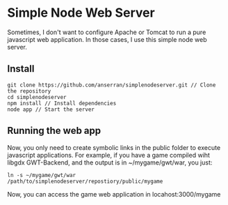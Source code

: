# Simple Node Web Server

Sometimes, I don't want to configure Apache or Tomcat to run a pure javascript web application. In those cases, I use this simple node web server.

## Install

```
git clone https://github.com/anserran/simplenodeserver.git // Clone the repository
cd simplenodeserver
npm install // Install dependencies
node app // Start the server
```

## Running the web app

Now, you only need to create symbolic links in the public folder to execute javascript applications. For example, if you have a game compiled wiht libgdx GWT-Backend, and the output is in ~/mygame/gwt/war, you just:

```
ln -s ~/mygame/gwt/war /path/to/simplenodeserver/repostiory/public/mygame
```

Now, you can access the game web application in locahost:3000/mygame

